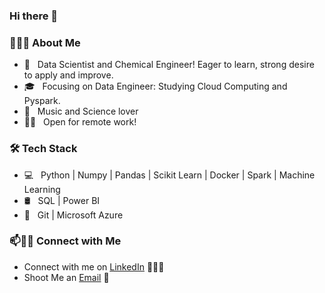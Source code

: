 ### Hi there 👋

<!--
**onlyArsh/onlyArsh** is a ✨ _special_ ✨ repository because its `README.md` (this file) appears on your GitHub profile.
Here are some ideas to get you started:

- 🔭 I’m currently working on ...
- 🌱 I’m currently learning ...
- 👯 I’m looking to collaborate on ...
- 🤔 I’m looking for help with ...
- 💬 Ask me about ...
- 📫 How to reach me: ...
- 😄 Pronouns: ...
- ⚡ Fun fact: ...
-->

<h3> 👨🏻‍💻 About Me </h3>

- 🤔 &nbsp; Data Scientist and Chemical Engineer! Eager to learn, strong desire to apply and improve.
- 🎓 &nbsp; Focusing on Data Engineer: Studying Cloud Computing and Pyspark.
- 🌱 &nbsp; Music and Science lover 
- 👨‍💻 &nbsp; Open for remote work!

<h3>🛠 Tech Stack</h3>

- 💻 &nbsp; Python | Numpy | Pandas | Scikit Learn | Docker | Spark | Machine Learning
- 🛢 &nbsp; SQL | Power BI
- 🔧 &nbsp; Git | Microsoft Azure

### 📫🤝🏻 Connect with Me

 - Connect with me on [LinkedIn](https://www.linkedin.com/in/jeanfabra/) 👨🏻‍💻
 - Shoot Me an [Email](mailto:jeanfabra11@gmail.com) 💌
